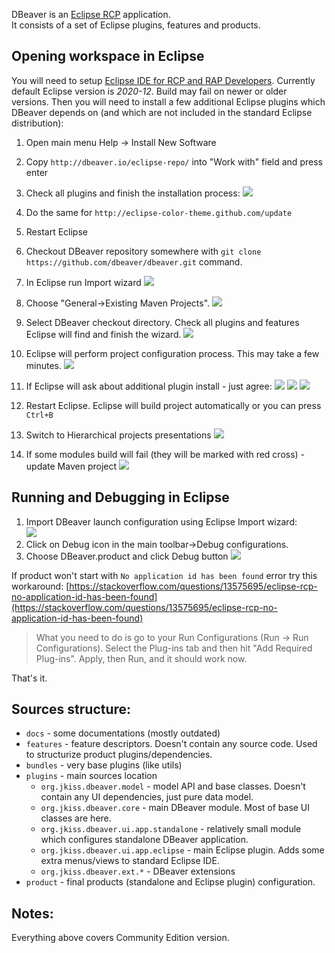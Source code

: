 DBeaver is an [Eclipse RCP](https://wiki.eclipse.org/Rich_Client_Platform) application.  
It consists of a set of Eclipse plugins, features and products.

## Opening workspace in Eclipse

You will need to setup [Eclipse IDE for RCP and RAP Developers](https://www.eclipse.org/downloads/packages/release/2020-12/r/eclipse-ide-rcp-and-rap-developers). Currently default Eclipse version is _2020-12_. Build may fail on newer or older versions.
Then you will need to install a few additional Eclipse plugins which DBeaver depends on (and which are not included in the standard Eclipse distribution):

1. Open main menu Help -> Install New Software

2. Copy `http://dbeaver.io/eclipse-repo/` into "Work with" field and press enter

3. Check all plugins and finish the installation process:
    ![](images/development/eclipse/dbv_repo.png)

4. Do the same for `http://eclipse-color-theme.github.com/update`

5. Restart Eclipse

6. Checkout DBeaver repository somewhere with `git clone https://github.com/dbeaver/dbeaver.git` command.

7. In Eclipse run Import wizard
    ![](images/development/eclipse/context-menu-import.png)

8. Choose "General->Existing Maven Projects".
    ![](images/development/eclipse/import-maven-1.png)

9. Select DBeaver checkout directory. Check all plugins and features Eclipse will find and finish the wizard.
    ![](images/development/eclipse/import-maven-2.png)

10. Eclipse will perform project configuration process. This may take a few minutes.
    ![](images/development/eclipse/import-maven-3.png)

11. If Eclipse will ask about additional plugin install - just agree:
    ![](images/development/eclipse/import-maven-4.png)
    ![](images/development/eclipse/import-maven-5.png)
    ![](images/development/eclipse/import-maven-6.png)

12. Restart Eclipse. Eclipse will build project automatically or you can press `Ctrl+B`
13. Switch to Hierarchical projects presentations
    ![](images/development/eclipse/eclipse-project-hierarchy.png)

14. If some modules build will fail (they will be marked with red cross) - update Maven project
    ![](images/development/eclipse/eclipse-maven-update.png)


## Running and Debugging in Eclipse

1. Import DBeaver launch configuration using Eclipse Import wizard:  
    ![](images/development/eclipse/import-launch-configuration.png)
2. Click on Debug icon in the main toolbar->Debug configurations.
3. Choose DBeaver.product and click Debug button
    ![](images/development/eclipse/debug-dialog.png)

If product won't start with `No application id has been found` error try this workaround:
[https://stackoverflow.com/questions/13575695/eclipse-rcp-no-application-id-has-been-found](https://stackoverflow.com/questions/13575695/eclipse-rcp-no-application-id-has-been-found)  
> What you need to do is go to your Run Configurations (Run -> Run Configurations). Select the Plug-ins tab and then hit "Add Required Plug-ins". Apply, then Run, and it should work now.

That's it.

## Sources structure:
- `docs` - some documentations (mostly outdated)
- `features` - feature descriptors. Doesn't contain any source code. Used to structurize product plugins/dependencies.
- `bundles` - very base plugins (like utils)
- `plugins` - main sources location
  - `org.jkiss.dbeaver.model` - model API and base classes. Doesn't contain any UI dependencies, just pure data model.
  - `org.jkiss.dbeaver.core` - main DBeaver module. Most of base UI classes are here.
  - `org.jkiss.dbeaver.ui.app.standalone` - relatively small module which configures standalone DBeaver application.
  - `org.jkiss.dbeaver.ui.app.eclipse` - main Eclipse plugin. Adds some extra menus/views to standard Eclipse IDE.
  - `org.jkiss.dbeaver.ext.*` - DBeaver extensions
- `product` - final products (standalone and Eclipse plugin) configuration.

## Notes:
Everything above covers Community Edition version.  
